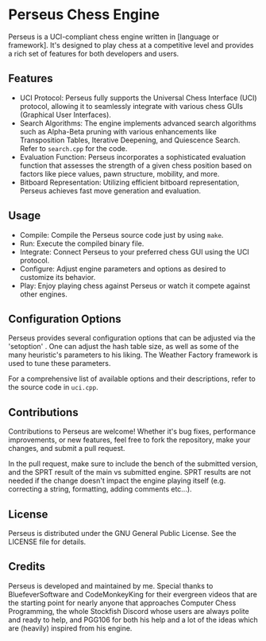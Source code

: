 # Perseus Chess Engine

Perseus is a UCI-compliant chess engine written in [language or framework]. It's designed to play chess at a competitive level and provides a rich set of features for both developers and users.

## Features

- UCI Protocol: Perseus fully supports the Universal Chess Interface (UCI) protocol, allowing it to seamlessly integrate with various chess GUIs (Graphical User Interfaces).
- Search Algorithms: The engine implements advanced search algorithms such as Alpha-Beta pruning with various enhancements like Transposition Tables, Iterative Deepening, and Quiescence Search. Refer to `search.cpp` for the code.
- Evaluation Function: Perseus incorporates a sophisticated evaluation function that assesses the strength of a given chess position based on factors like piece values, pawn structure, mobility, and more.
- Bitboard Representation: Utilizing efficient bitboard representation, Perseus achieves fast move generation and evaluation.

## Usage

- Compile: Compile the Perseus source code just by using `make`.
- Run: Execute the compiled binary file.
- Integrate: Connect Perseus to your preferred chess GUI using the UCI protocol.
- Configure: Adjust engine parameters and options as desired to customize its behavior.
- Play: Enjoy playing chess against Perseus or watch it compete against other engines.

## Configuration Options

Perseus provides several configuration options that can be adjusted via the 'setoption' . One can adjust the hash table size, as well as some of the many heuristic's parameters to his liking. The Weather Factory framework is used to tune these parameters.

For a comprehensive list of available options and their descriptions, refer to the source code in `uci.cpp`.

## Contributions

Contributions to Perseus are welcome! Whether it's bug fixes, performance improvements, or new features, feel free to fork the repository, make your changes, and submit a pull request.

In the pull request, make sure to include the bench of the submitted version, and the SPRT result of the main vs submitted engine. SPRT results are not needed if the change doesn't impact the engine playing itself (e.g. correcting a string, formatting, adding comments etc...).

## License

Perseus is distributed under the GNU General Public License. See the LICENSE file for details.

## Credits

Perseus is developed and maintained by me. Special thanks to BluefeverSoftware and CodeMonkeyKing for their evergreen videos that are the starting point for nearly anyone that approaches Computer Chess Programming, the whole Stockfish Discord whose users are always polite and ready to help, and PGG106 for both his help and a lot of the ideas which are (heavily) inspired from his engine.
